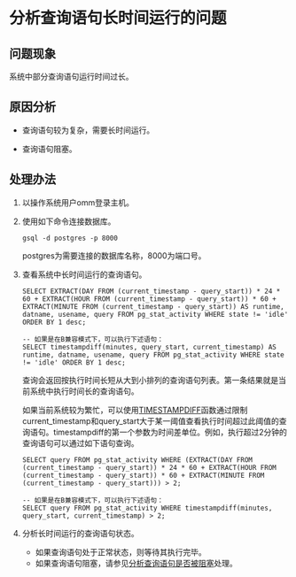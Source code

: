 # 分析查询语句长时间运行的问题<a name="ZH-CN_TOPIC_0291615096"></a>

## 问题现象<a name="section262711486472"></a>

系统中部分查询语句运行时间过长。

## 原因分析<a name="section101846244812"></a>

-   查询语句较为复杂，需要长时间运行。

-   查询语句阻塞。


## 处理办法<a name="section954884820"></a>

1.  以操作系统用户omm登录主机。
2.  使用如下命令连接数据库。

    ```
    gsql -d postgres -p 8000
    ```

    postgres为需要连接的数据库名称，8000为端口号。

3.  查看系统中长时间运行的查询语句。

    ```
    SELECT EXTRACT(DAY FROM (current_timestamp - query_start)) * 24 * 60 + EXTRACT(HOUR FROM (current_timestamp - query_start)) * 60 + EXTRACT(MINUTE FROM (current_timestamp - query_start)) AS runtime, datname, usename, query FROM pg_stat_activity WHERE state != 'idle' ORDER BY 1 desc;
    
    -- 如果是在B兼容模式下，可以执行下述语句：
    SELECT timestampdiff(minutes, query_start, current_timestamp) AS runtime, datname, usename, query FROM pg_stat_activity WHERE state != 'idle' ORDER BY 1 desc;
    ```

    查询会返回按执行时间长短从大到小排列的查询语句列表。第一条结果就是当前系统中执行时间长的查询语句。

    如果当前系统较为繁忙，可以使用[TIMESTAMPDIFF](../SQLReference/时间和日期处理函数和操作符.md#zh-cn_topic_0283136846_section5629194495516)函数通过限制current\_timestamp和query\_start大于某一阈值查看执行时间超过此阈值的查询语句。timestampdiff的第一个参数为时间差单位。例如，执行超过2分钟的查询语句可以通过如下语句查询。

    ```
    SELECT query FROM pg_stat_activity WHERE (EXTRACT(DAY FROM (current_timestamp - query_start)) * 24 * 60 + EXTRACT(HOUR FROM (current_timestamp - query_start)) * 60 + EXTRACT(MINUTE FROM (current_timestamp - query_start))) > 2;
    
    -- 如果是在B兼容模式下，可以执行下述语句：
    SELECT query FROM pg_stat_activity WHERE timestampdiff(minutes, query_start, current_timestamp) > 2;
    ```

4.  分析长时间运行的查询语句状态。
    -   如果查询语句处于正常状态，则等待其执行完毕。
    -   如果查询语句阻塞，请参见[分析查询语句是否被阻塞](分析查询语句是否被阻塞.md)处理。


